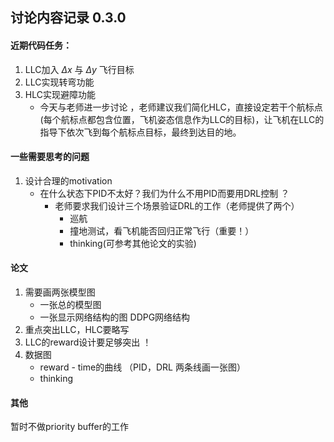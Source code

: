 ## 讨论内容记录 0.3.0

#### 近期代码任务：

1. LLC加入 $\Delta x$ 与 $\Delta y$ 飞行目标
2. LLC实现转弯功能
3. HLC实现避障功能 
   - 今天与老师进一步讨论 ，老师建议我们简化HLC，直接设定若干个航标点(每个航标点都包含位置，飞机姿态信息作为LLC的目标)，让飞机在LLC的指导下依次飞到每个航标点目标，最终到达目的地。

#### 一些需要思考的问题

1. 设计合理的motivation
   - 在什么状态下PID不太好？我们为什么不用PID而要用DRL控制 ？
     - 老师要求我们设计三个场景验证DRL的工作（老师提供了两个）
       - 巡航
       - 撞地测试，看飞机能否回归正常飞行（重要！）
       - thinking(可参考其他论文的实验)

#### 论文

1. 需要画两张模型图
   - 一张总的模型图
   - 一张显示网络结构的图 DDPG网络结构
2. 重点突出LLC，HLC要略写
3. LLC的reward设计要足够突出 ！
4. 数据图
   - reward - time的曲线 （PID，DRL 两条线画一张图）
   - thinking

#### 其他

暂时不做priority buffer的工作